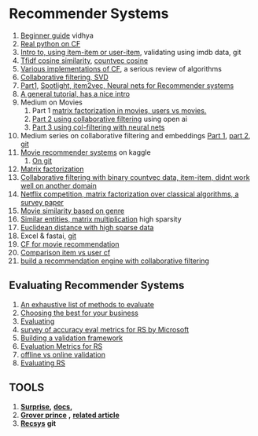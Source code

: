 # Recommender Systems

1. [Beginner guide](https://www.analyticsvidhya.com/blog/2015/08/beginners-guide-learn-content-based-recommender-systems/) vidhya
2. [Real python on CF](https://realpython.com/build-recommendation-engine-collaborative-filtering/#steps-involved-in-collaborative-filtering)
3. [Intro to, using item-item or user-item](https://www.ethanrosenthal.com/2015/11/02/intro-to-collaborative-filtering/), validating using imdb data, git
4. [Tfidf cosine similarity](https://towardsdatascience.com/recommender-engine-under-the-hood-7869d5eab072), [countvec cosine](https://www.datacamp.com/community/tutorials/recommender-systems-python)
5. [Various implementations of CF](https://towardsdatascience.com/various-implementations-of-collaborative-filtering-100385c6dfe0), a serious review of algorithms
6. [Collaborative filtering, SVD](https://hackernoon.com/introduction-to-recommender-system-part-1-collaborative-filtering-singular-value-decomposition-44c9659c5e75)
7. [Part1,](https://hackernoon.com/introduction-to-recommender-system-part-1-collaborative-filtering-singular-value-decomposition-44c9659c5e75) [Spotlight, item2vec, Neural nets for Recommender systems](https://towardsdatascience.com/introduction-to-recommender-system-part-2-adoption-of-neural-network-831972c4cbf7)
8. [A general tutorial, has a nice intro](https://www.datacamp.com/community/tutorials/recommender-systems-python)
9. Medium on Movies&#x20;
   1. Part 1 [matrix factorization in movies, users vs movies.](https://towardsdatascience.com/fast-ai-season-1-episode-5-1-movie-recommendation-using-fastai-a53ed8e41269)[ ](https://towardsdatascience.com/fast-ai-season-1-episode-5-2-collaborative-filtering-from-scratch-1877640f514a)
   2. [Part 2 using collaborative filtering](https://towardsdatascience.com/fast-ai-season-1-episode-5-2-collaborative-filtering-from-scratch-1877640f514a) using open ai
   3. [Part 3 using col-filtering with neural nets](https://towardsdatascience.com/fast-ai-season-1-episode-5-3-collaborative-filtering-using-neural-network-48e49d7f9b36)
10. Medium series on collaborative filtering and embeddings [Part 1](https://towardsdatascience.com/collaborative-filtering-and-embeddings-part-1-63b00b9739ce), [part 2](https://towardsdatascience.com/collaborative-filtering-and-embeddings-part-2-919da17ecefb), [git](https://github.com/shik3519/collaborative-filtering)
11. [Movie recommender systems](https://www.kaggle.com/rounakbanik/movie-recommender-systems) on kaggle
    1. [On git](https://github.com/jaypatel00174/Movie-Recommendation)
12. [Matrix factorization ](https://towardsdatascience.com/paper-summary-matrix-factorization-techniques-for-recommender-systems-82d1a7ace74)
13. [Collaborative filtering with binary countvec data, item-item, didnt work well on another domain](https://medium.com/radon-dev/item-item-collaborative-filtering-with-binary-or-unary-data-e8f0b465b2c3)
14. [Netflix competition, matrix factorization over classical algorithms, a survey paper](https://towardsdatascience.com/paper-summary-matrix-factorization-techniques-for-recommender-systems-82d1a7ace74)
15. [Movie similarity based on genre ](https://towardsdatascience.com/content-based-recommender-systems-28a1dbd858f5)
16. [Similar entities, matrix multiplication](https://medium.com/wbaa/https-medium-com-ingwbaa-boosting-selection-of-the-most-similar-entities-in-large-scale-datasets-450b3242e618) high sparsity
17. [Euclidean distance with high sparse data](https://stats.stackexchange.com/questions/117354/euclidean-distance-with-sparse-and-high-dimension-data)
18. Excel & fastai, [git](https://github.com/shik3519/collaborative-filtering/blob/master/cf-scratch-movielens/collaborative%20filtering%20from%20scratch.ipynb)
19. [CF for movie recommendation](https://medium.com/@wwwbbb8510/python-implementation-of-baseline-item-based-collaborative-filtering-2ba7c8960590)
20. [Comparison item vs user cf](https://medium.com/@wwwbbb8510/comparison-of-user-based-and-item-based-collaborative-filtering-f58a1c8a3f1d)
21. [build a recommendation engine with collaborative filtering](https://realpython.com/build-recommendation-engine-collaborative-filtering/)

## Evaluating Recommender Systems

1. [An exhaustive list of methods to evaluate](https://towardsdatascience.com/an-exhaustive-list-of-methods-to-evaluate-recommender-systems-a70c05e121de)
2. [Choosing the best for your business](https://medium.com/recombee-blog/evaluating-recommender-systems-choosing-the-best-one-for-your-business-c688ab781a35)
3. [Evaluating](https://medium.com/the-owl/evaluating-recommender-systems-749570354976)&#x20;
4. [survey of accuracy eval metrics for RS by Microsoft](https://www.jmlr.org/papers/volume10/gunawardana09a/gunawardana09a.pdf)
5. [Building a validation framework](https://medium.com/moosend-engineering-data-science/building-a-validation-framework-for-recommender-systems-a-quest-ec173a24b56f)
6. [Evaluation Metrics for RS](https://towardsdatascience.com/evaluation-metrics-for-recommender-systems-df56c6611093)
7. [offline vs online validation](https://www.quora.com/How-do-I-validate-my-recommendation-system-without-prior-user-interaction-data)
8. [Evaluating RS](https://tzin.bgu.ac.il/\~shanigu/Publications/EvaluationMetrics.17.pdf)

## **TOOLS**

1. [**Surprise**](https://github.com/NicolasHug/Surprise)**,** [**docs**](https://surprise.readthedocs.io/en/stable/FAQ.html#how-to-get-the-top-n-recommendations-for-each-user)**,**
2. [**Grover prince**](https://github.com/groverpr/Machine-Learning) **,** [**related article**](https://towardsdatascience.com/various-implementations-of-collaborative-filtering-100385c6dfe0)
3. [**Recsys**](https://github.com/ocelma/python-recsys) **git**
